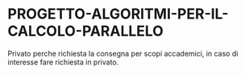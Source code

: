 # PROGETTO-ALGORITMI-PER-IL-CALCOLO-PARALLELO
Privato perche richiesta la consegna per scopi accademici, in caso di interesse fare richiesta in privato. 
